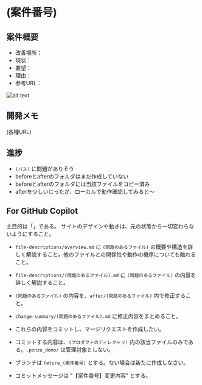 # (案件番号)

## 案件概要

- 改善場所：
- 現状：
- 要望：
- 理由：
- 参考URL：

![alt text](image.png)

## 開発メモ

(各種URL)

## 進捗

- `(パス)` に問題がありそう
- beforeとafterのフォルダはまだ作成していない
- beforeとafterのフォルダには当該ファイルをコピー済み
- afterを少しいじったが、ローカルで動作確認してみると～

## For GitHub Copilot

主目的は「」である。
サイトのデザインや動きは、元の状態から一切変わらないようにすること。

- `file-descriptions/overview.md` に `(問題のあるファイル)` の概要や構造を詳しく解説すること。他のファイルとの関係性や動作の機序についても触れること。
- `file-descriptions/(問題のあるファイル).md` に `(問題のあるファイル)` の内容を詳しく解説すること。
- `(問題のあるファイル)` の内容を、`after/(問題のあるファイル)` 内で修正すること。
- `change-summary/(問題のあるファイル).md` に修正内容をまとめること。

- これらの内容をコミットし、マージリクエストを作成したい。
- コミットする内容は、`(プロダクトのディレクトリ)` 内の該当ファイルのみである。`.ponzu_domo/` は管理対象としない。
- ブランチは `feture_(案件番号)` とする。ない場合は新たに作成しなさい。
- コミットメッセージは "【案件番号】変更内容" とする。
